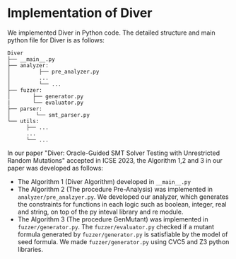 # Implementation of Diver
We implemented Diver in Python code. The detailed structure and main python file for Diver is as follows:

```text
Diver
├── __main__.py 
├── analyzer: 
│         ├── pre_analyzer.py 
│         ...      
│         └── ...    
├── fuzzer: 
│       ├── generator.py
|       └── evaluator.py
├── parser: 
│        └── smt_parser.py
└── utils: 
      ├── ...
      ...
      └── ... 
```
In our paper "Diver: Oracle-Guided SMT Solver Testing with Unrestricted Random Mutations" accepted in ICSE 2023, the Algorithm 1,2 and 3 in our paper was developed as follows:

* The Algorithm 1 (Diver Algorithm) developed in ```__main__.py```
* The Algorithm 2 (The procedure Pre-Analysis) was implemented in ```analyzer/pre_analzyer.py```. We developed our analyzer, which generates the constraints for functions in each logic such as boolean, integer, real and string, on top of the py inteval library and re module.
* The Algorithm 3 (The procedure GenMutant) was implemented in ```fuzzer/generator.py```. The ```fuzzer/evaluator.py``` checked if a mutant formula generated by ```fuzzer/generator.py```  is satisfiable by the model of seed formula. We made ```fuzzer/generator.py``` using CVC5 and Z3 python libraries.

